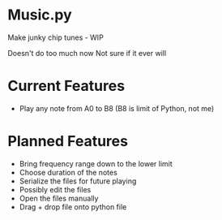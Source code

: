 # Music.py
Make junky chip tunes - WIP

Doesn't do too much now
Not sure if it ever will

# Current Features
* Play any note from A0 to B8 (B8 is limit of Python, not me)

# Planned Features
* Bring frequency range down to the lower limit
* Choose duration of the notes
* Serialize the files for future playing
* Possibly edit the files
* Open the files manually
* Drag + drop file onto python file
